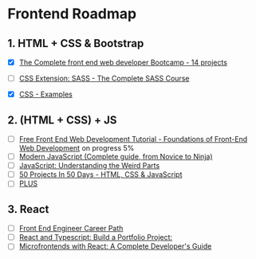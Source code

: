 # Frontend Roadmap

## 1. HTML + CSS & Bootstrap

* [x] [The Complete front end web developer Bootcamp - 14 projects](https://www.udemy.com/course/complete-front-end-web-developer-bootcamp/)

* [ ] [CSS Extension: SASS - The Complete SASS Course ](https://www.udemy.com/course/sass-the-complete-sass-course-css-preprocessor/)
* [x] [CSS - Examples](https://www.w3schools.com/howto/howto_css_icon_bar.asp)

## 2. (HTML + CSS) + JS
* [ ] [Free Front End Web Development Tutorial - Foundations of Front-End Web Development](https://www.udemy.com/course/foundations-of-front-end-development/) on progress 5% 
* [ ] [Modern JavaScript (Complete guide, from Novice to Ninja) ](https://www.udemy.com/course/modern-javascript-from-novice-to-ninja/)
* [ ] [JavaScript: Understanding the Weird Parts](https://www.udemy.com/course/understand-javascript/)
* [ ] [50 Projects In 50 Days - HTML, CSS & JavaScript](https://www.udemy.com/course/50-projects-50-days/)
* [ ] [PLUS](https://www.edx.org/professional-certificate/w3cx-front-end-web-developer)

## 3. React
* [ ] [Front End Engineer Career Path ](https://www.codecademy.com/learn/paths/front-end-engineer-career-path)
* [ ] [React and Typescript: Build a Portfolio Project: ](https://www.udemy.com/course/react-and-typescript-build-a-portfolio-project/)
* [ ] [Microfrontends with React: A Complete Developer's Guide ](https://www.udemy.com/course/microfrontend-course/)
